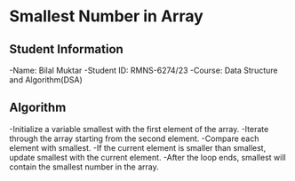 # Smallest Number in Array
## Student Information
-Name: Bilal Muktar
-Student ID: RMNS-6274/23
-Course: Data Structure and Algorithm(DSA)
## Algorithm
-Initialize a variable smallest with the first element of the array.
-Iterate through the array starting from the second element.
-Compare each element with smallest.
-If the current element is smaller than smallest, update smallest with the current element.
-After the loop ends, smallest will contain the smallest number in the array.

